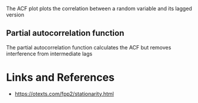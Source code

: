 The ACF plot plots the correlation between a random variable and its lagged version



## Partial autocorrelation function

The partial autocorrelation function calculates the ACF but removes interference from intermediate lags



# Links and References
- https://otexts.com/fpp2/stationarity.html